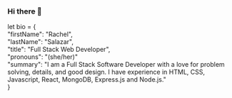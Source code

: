 ### Hi there 👋

let bio = { <br/>
"firstName": "Rachel", <br/>
"lastName": "Salazar", <br/>
"title": "Full Stack Web Developer", <br/>
"pronouns": "(she/her)" <br/>
"summary": "I am a Full Stack Software Developer with a love for problem solving, details, and good design. I have experience in HTML, CSS, Javascript, React, MongoDB, Express.js and Node.js." <br/>
}
